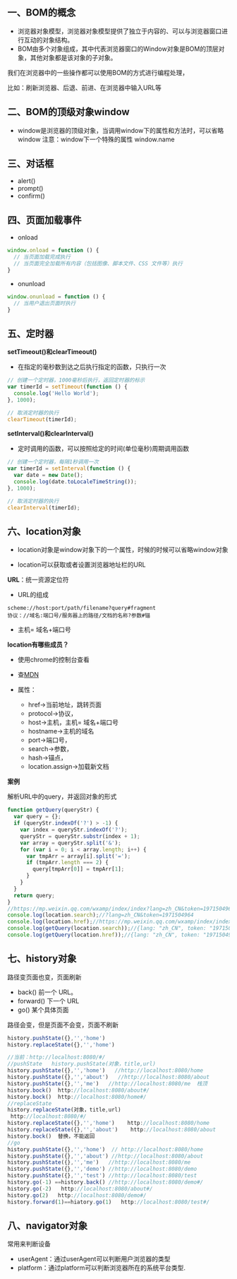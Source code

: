 ## 一、BOM的概念

+ 浏览器对象模型，浏览器对象模型提供了独立于内容的、可以与浏览器窗口进行互动的对象结构。
+ BOM由多个对象组成，其中代表浏览器窗口的Window对象是BOM的顶层对象，其他对象都是该对象的子对象。

我们在浏览器中的一些操作都可以使用BOM的方式进行编程处理，

比如：刷新浏览器、后退、前进、在浏览器中输入URL等

## 二、BOM的顶级对象window

+ window是浏览器的顶级对象，当调用window下的属性和方法时，可以省略window
  注意：window下一个特殊的属性 window.name

## 三、对话框

- alert()
- prompt()
- confirm()

## 四、页面加载事件

- onload

```javascript
window.onload = function () {
  // 当页面加载完成执行
  // 当页面完全加载所有内容（包括图像、脚本文件、CSS 文件等）执行
}
```

- onunload

```javascript
window.onunload = function () {
  // 当用户退出页面时执行
}
```

## 五、定时器

**setTimeout()和clearTimeout()**

+ 在指定的毫秒数到达之后执行指定的函数，只执行一次

```javascript
// 创建一个定时器，1000毫秒后执行，返回定时器的标示
var timerId = setTimeout(function () {
  console.log('Hello World');
}, 1000);

// 取消定时器的执行
clearTimeout(timerId);
```

**setInterval()和clearInterval()**

+ 定时调用的函数，可以按照给定的时间(单位毫秒)周期调用函数

```javascript
// 创建一个定时器，每隔1秒调用一次
var timerId = setInterval(function () {
  var date = new Date();
  console.log(date.toLocaleTimeString());
}, 1000);

// 取消定时器的执行
clearInterval(timerId);
```

## 六、location对象

+ location对象是window对象下的一个属性，时候的时候可以省略window对象

+ location可以获取或者设置浏览器地址栏的URL

**URL**：统一资源定位符 

- URL的组成

```
scheme://host:port/path/filename?query#fragment
协议：//域名:端口号/服务器上的路径/文档的名称?参数#锚
```

+ 主机= 域名+端口号

**location有哪些成员？**

- 使用chrome的控制台查看

- 查[MDN](https://developer.mozilla.org/zh-CN/)

- 属性：
  + href->当前地址，跳转页面
  + protocol->协议，
  + host->主机，主机= 域名+端口号
  + hostname->主机的域名
  + port->端口号，
  + search->参数，
  + hash->锚点，
  + location.assign->加载新文档

**案例**

解析URL中的query，并返回对象的形式

```javascript
function getQuery(queryStr) {
  var query = {};
  if (queryStr.indexOf('?') > -1) {
    var index = queryStr.indexOf('?');
    queryStr = queryStr.substr(index + 1);
    var array = queryStr.split('&');
    for (var i = 0; i < array.length; i++) {
      var tmpArr = array[i].split('=');
      if (tmpArr.length === 2) {
        query[tmpArr[0]] = tmpArr[1];
      }
    }
  }
  return query;
}
//https://mp.weixin.qq.com/wxamp/index/index?lang=zh_CN&token=1971504964
console.log(location.search);//?lang=zh_CN&token=1971504964
console.log(location.href);//https://mp.weixin.qq.com/wxamp/index/index?lang=zh_CN&token=1971504964
console.log(getQuery(location.search));//{lang: "zh_CN", token: "1971504964"}
console.log(getQuery(location.href));//{lang: "zh_CN", token: "1971504964"}
```

## 七、history对象

路径变页面也变，页面刷新

- back() 前一个 URL。
- forward() 下一个 URL
- go() 某个具体页面

路径会变，但是页面不会变，页面不刷新

```js
history.pushState({},'','home') 
history.replaceState({},'','home') 
```

```js
//当前：http://localhost:8080/#/
//pushState   history.pushState(对象，title,url) 
history.pushState({},'','home')   //http://localhost:8080/home
history.pushState({},'','about')   //http://localhost:8080/about
history.pushState({},'','me')   //http://localhost:8080/me  栈顶
history.bock()  http://localhost:8080/about#/
history.bock()  http://localhost:8080/home#/
//replaceState 
history.replaceState(对象，title,url)
 http://localhost:8080/#/
history.replaceState({},'','home')    http://localhost:8080/home
history.replaceState({},'','about')    http://localhost:8080/about
history.bock()  替换，不能返回
//go
history.pushState({},'','home')  // http://localhost:8080/home
history.pushState({},'','about') //http://localhost:8080/about
history.pushState({},'','me')   //http://localhost:8080/me 
history.pushState({},'','demo') //http://localhost:8080/demo
history.pushState({},'','test') //http://localhost:8080/test 
history.go(-1) ==history.back() //http://localhost:8080/demo#/
history.go(-2)   http://localhost:8080/about#/
history.go(2)   http://localhost:8080/demo#/
history.forward(1)==hiatory.go(1)   http://localhost:8080/test#/
```

## 八、navigator对象

常用来判断设备

- userAgent：通过userAgent可以判断用户浏览器的类型
- platform：通过platform可以判断浏览器所在的系统平台类型.